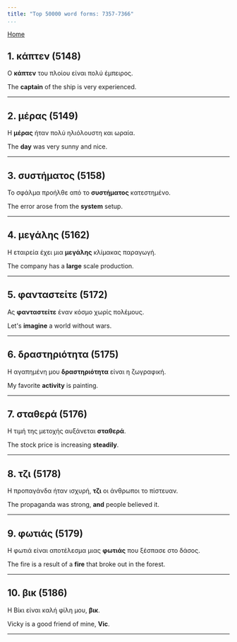 ```yaml
---
title: "Top 50000 word forms: 7357-7366"
...
```


[Home](./) 

## 1. κάπτεν (5148)

Ο **κάπτεν** του πλοίου είναι πολύ έμπειρος.  

The **captain** of the ship is very experienced.

---

## 2. μέρας (5149)

Η **μέρας** ήταν πολύ ηλιόλουστη και ωραία.

The **day** was very sunny and nice.

---

## 3. συστήματος (5158)

Το σφάλμα προήλθε από το **συστήματος** κατεστημένο.

The error arose from the **system** setup.

---

## 4. μεγάλης (5162)

Η εταιρεία έχει μια **μεγάλης** κλίμακας παραγωγή.  

The company has a **large** scale production.

---

## 5. φανταστείτε (5172)

Ας **φανταστείτε** έναν κόσμο χωρίς πολέμους.

Let's **imagine** a world without wars.

---

## 6. δραστηριότητα (5175)

Η αγαπημένη μου **δραστηριότητα** είναι η ζωγραφική.  

My favorite **activity** is painting.

---

## 7. σταθερά (5176)

Η τιμή της μετοχής αυξάνεται **σταθερά**.  

The stock price is increasing **steadily**.

---

## 8. τζι (5178)

Η προπαγάνδα ήταν ισχυρή, **τζι** οι άνθρωποι το πίστευαν.

The propaganda was strong, **and** people believed it.

---

## 9. φωτιάς (5179)

Η φωτιά είναι αποτέλεσμα μιας **φωτιάς** που ξέσπασε στο δάσος.

The fire is a result of a **fire** that broke out in the forest.

---

## 10. βικ (5186)

Η Βίκι είναι καλή φίλη μου, **βικ**.

Vicky is a good friend of mine, **Vic**.

---

